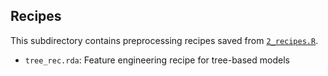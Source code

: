 ## Recipes

This subdirectory contains preprocessing recipes saved from [`2_recipes.R`](../2_recipes.R).

- `tree_rec.rda`: Feature engineering recipe for tree-based models

